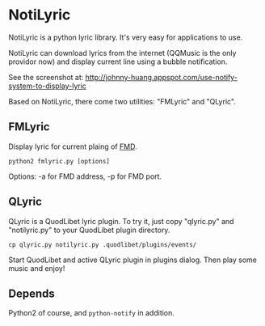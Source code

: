 # NotiLyric

NotiLyric is a python lyric library. It's very easy for applications to use.

NotiLyric can download lyrics from the internet (QQMusic is the only providor now) and display current line using a bubble notification.

See the screenshot at: http://johnny-huang.appspot.com/use-notify-system-to-display-lyric

Based on NotiLyric, there come two utilities: "FMLyric" and "QLyric".

## FMLyric

Display lyric for current plaing of [FMD](https://github.com/hzqtc/fmd).

	python2 fmlyric.py [options]

Options: -a for FMD address, -p for FMD port.

## QLyric

QLyric is a QuodLibet lyric plugin. To try it, just copy "qlyric.py" and "notilyric.py" to your QuodLibet plugin directory.

	cp qlyric.py notilyric.py .quodlibet/plugins/events/

Start QuodLibet and active QLyric plugin in plugins dialog. Then play some music and enjoy!

## Depends

Python2 of course, and `python-notify` in addition.


